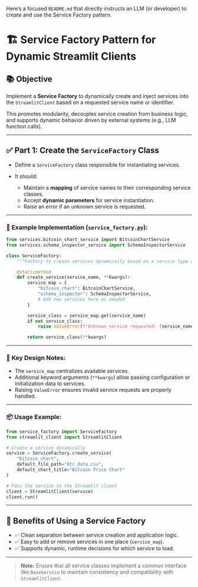 Here’s a focused `README.md` that directly instructs an LLM (or developer) to create and use the Service Factory pattern.

# 🏗️ **Service Factory Pattern for Dynamic Streamlit Clients**

## 📚 **Objective**

Implement a **Service Factory** to dynamically create and inject services into the `StreamlitClient` based on a requested service name or identifier.

This promotes modularity, decouples service creation from business logic, and supports dynamic behavior driven by external systems (e.g., LLM function calls).

---

## ✅ **Part 1: Create the `ServiceFactory` Class**

* Define a `ServiceFactory` class responsible for instantiating services.
* It should:

  * Maintain a **mapping** of service names to their corresponding service classes.
  * Accept **dynamic parameters** for service instantiation.
  * Raise an error if an unknown service is requested.

---

### 📄 **Example Implementation (`service_factory.py`):**

```python
from services.bitcoin_chart_service import BitcoinChartService
from services.schema_inspector_service import SchemaInspectorService

class ServiceFactory:
    """Factory to create services dynamically based on a service type or command."""

    @staticmethod
    def create_service(service_name, **kwargs):
        service_map = {
            "bitcoin_chart": BitcoinChartService,
            "schema_inspector": SchemaInspectorService,
            # Add new services here as needed
        }

        service_class = service_map.get(service_name)
        if not service_class:
            raise ValueError(f"Unknown service requested: {service_name}")

        return service_class(**kwargs)
```

---

### 📌 **Key Design Notes:**

* The `service_map` centralizes available services.
* Additional keyword arguments (`**kwargs`) allow passing configuration or initialization data to services.
* Raising `ValueError` ensures invalid service requests are properly handled.

---

### 📦 **Usage Example:**

```python
from service_factory import ServiceFactory
from streamlit_client import StreamlitClient

# Create a service dynamically
service = ServiceFactory.create_service(
    "bitcoin_chart",
    default_file_path="btc_data.csv",
    default_chart_title="Bitcoin Price Chart"
)

# Pass the service to the Streamlit client
client = StreamlitClient(service)
client.run()
```

---

## 🚀 **Benefits of Using a Service Factory**

* ✅ Clean separation between service creation and application logic.
* ✅ Easy to add or remove services in one place (`service_map`).
* ✅ Supports dynamic, runtime decisions for which service to load.

---

> **Note:** Ensure that all service classes implement a common interface like `BaseService` to maintain consistency and compatibility with `StreamlitClient`.
